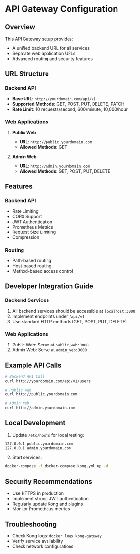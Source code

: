 # API Gateway Configuration

## Overview

This API Gateway setup provides:

- A unified backend URL for all services
- Separate web application URLs
- Advanced routing and security features

## URL Structure

### Backend API

- **Base URL**: `http://yourdomain.com/api/v1`
- **Supported Methods**: GET, POST, PUT, DELETE, PATCH
- **Rate Limit**: 10 requests/second, 600/minute, 10,000/hour

### Web Applications

1. **Public Web**

   - **URL**: `http://public.yourdomain.com`
   - **Allowed Methods**: GET

2. **Admin Web**
   - **URL**: `http://admin.yourdomain.com`
   - **Allowed Methods**: GET, POST, PUT, DELETE

## Features

### Backend API

- Rate Limiting
- CORS Support
- JWT Authentication
- Prometheus Metrics
- Request Size Limiting
- Compression

### Routing

- Path-based routing
- Host-based routing
- Method-based access control

## Developer Integration Guide

### Backend Services

1. All backend services should be accessible at `localhost:3000`
2. Implement endpoints under `/api/v1`
3. Use standard HTTP methods (GET, POST, PUT, DELETE)

### Web Applications

1. Public Web: Serve at `public_web:3000`
2. Admin Web: Serve at `admin_web:3000`

## Example API Calls

```bash
# Backend API Call
curl http://yourdomain.com/api/v1/users

# Public Web
curl http://public.yourdomain.com

# Admin Web
curl http://admin.yourdomain.com
```

## Local Development

1. Update `/etc/hosts` for local testing:

```
127.0.0.1 public.yourdomain.com
127.0.0.1 admin.yourdomain.com
```

2. Start services:

```bash
docker-compose -f docker-compose.kong.yml up -d
```

## Security Recommendations

- Use HTTPS in production
- Implement strong JWT authentication
- Regularly update Kong and plugins
- Monitor Prometheus metrics

## Troubleshooting

- Check Kong logs: `docker logs kong-gateway`
- Verify service availability
- Check network configurations

